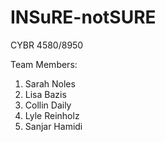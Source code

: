 # INSuRE-notSURE
CYBR 4580/8950

Team Members:
1. Sarah Noles
2. Lisa Bazis
3. Collin Daily
4. Lyle Reinholz
5. Sanjar Hamidi
